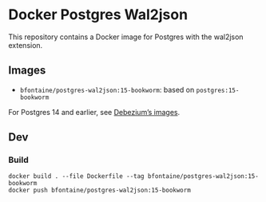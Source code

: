 # Docker Postgres Wal2json

This repository contains a Docker image for Postgres with the wal2json extension.

## Images

* `bfontaine/postgres-wal2json:15-bookworm`: based on `postgres:15-bookworm`

For Postgres 14 and earlier, see [Debezium’s images][dbz].

[dbz]: https://github.com/debezium/container-images/tree/main/postgres

## Dev

### Build

    docker build . --file Dockerfile --tag bfontaine/postgres-wal2json:15-bookworm
    docker push bfontaine/postgres-wal2json:15-bookworm

